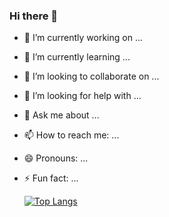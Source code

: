### Hi there 👋
- 🔭 I’m currently working on ...
- 🌱 I’m currently learning ...
- 👯 I’m looking to collaborate on ...
- 🤔 I’m looking for help with ...
- 💬 Ask me about ...
- 📫 How to reach me: ...
- 😄 Pronouns: ...
- ⚡ Fun fact: ...

  [![Top Langs](https://github-readme-stats.vercel.app/api/top-langs/?username=chkawan&layout=compact)](https://github.com/anuraghazra/github-readme-stats)
